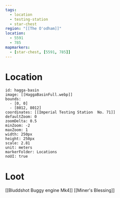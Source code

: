```yaml
---
tags:
  - location
  - testing-station
  - star-chest
region: "[[The O'odham]]"
location:
  - 5591
  - 785
mapmarkers:
  - [star-chest, [5591, 785]]
---
```

# Location
```leaflet
id: hagga-basin
image: [[HaggaBasinFull.webp]]
bounds:
  - [0, 0]
  - [8012, 8012]
coordinates: [[Imperial Testing Station  No. 71]]
defaultZoom: 0
zoomDelta: 0.5
minZoom: -2
maxZoom: 1
width: 250px
height: 250px
scale: 2.81
unit: meters
markerFolder: Locations
noUI: true
```
# Loot
[[Bluddshot Buggy engine Mk4]]
[[Miner's Blessing]]